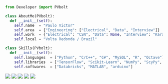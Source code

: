 ```python
from Developer import PVbolt

class AboutMe(PVbolt):
  def __init__(self):
    self.name  = "Paulo Victor"
    self.area  = {"Engineering": ["Electrical", "Data", "Interview"]}
    self.work  = {"Electrical": "CSN", "Data": None, "Interview": "Karat"}
    self.local = "Volta Redonda / Brazil"

class Skills(PVbolt):
  def __init__(self):
    self.languages  = ["Python", "C/C++", "C#", "MySQL", "R", "Octave"]
    self.libraries  = ["TensorFlow", "Scikit-Learn", "NumPy", "ScyPy", "Pandas", "Tweepy", "BeautifulSoup", "Matplotlib"]
    self.softwares  = ["Databricks", "MATLAB", "arduino"]
```

<p align="left">
  <a href="#" alt="Outlook">
  <img src="https://img.shields.io/badge/-Outlook-0072C6?style=flat-square&labelColor=0072C6&logo=microsoftoutlook&logoColor=white&link=mailto:pvictor_vs@hotmail.com" /></a>

  <a href="#" alt="Linkedin">
  <img src="https://img.shields.io/badge/-Linkedin-0e76a8?style=flat-square&logo=Linkedin&logoColor=white&link=https://www.linkedin.com/in/paulovictoreel/" /></a>

  <a href="#" alt="WhatsApp">
  <img src="https://img.shields.io/badge/-WhatsApp-25d366?style=flat-square&labelColor=25d366&logo=whatsapp&logoColor=white&link=https://wa.me/5524992588128"/></a>

  <a href="#" alt="Facebook">
  <img src="https://img.shields.io/badge/-Facebook-3b5998?style=flat-square&labelColor=3b5998&logo=facebook&logoColor=white&link=https://www.facebook.com/paulovictor.eel"/></a>

  <a href="#" alt="Instagram">
  <img src="https://img.shields.io/badge/-Instagram-DF0174?style=flat-square&labelColor=DF0174&logo=instagram&logoColor=white&link=https://www.instagram.com/pvbolt"/></a>
</p>  
